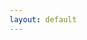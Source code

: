 ```yaml
---
layout: default
---
```

<div id = "app">
  <google-login></google-login>
  <witb-games></witb-games>
</div>
<script src = "js/main.js"></script>
